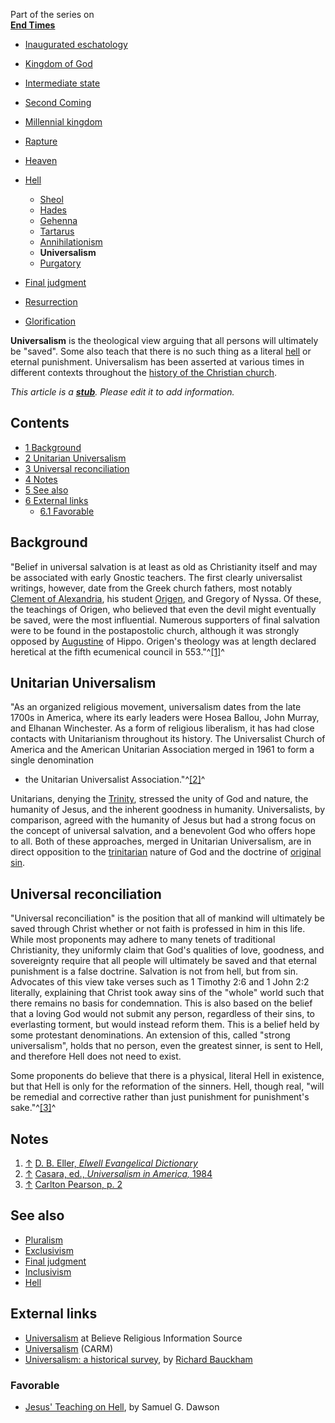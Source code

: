 Part of the series on  
**[End Times](End_times "End times")**
-   [Inaugurated eschatology](Inaugurated_eschatology "Inaugurated eschatology")
-   [Kingdom of God](Kingdom_of_God "Kingdom of God")
-   [Intermediate state](Intermediate_state "Intermediate state")
-   [Second Coming](Second_Coming "Second Coming")
-   [Millennial kingdom](Millennial_kingdom "Millennial kingdom")
-   [Rapture](Rapture "Rapture")
-   [Heaven](Heaven "Heaven")
-   [Hell](Hell "Hell")
    -   [Sheol](Sheol "Sheol")
    -   [Hades](Hades "Hades")
    -   [Gehenna](Gehenna "Gehenna")
    -   [Tartarus](Tartarus "Tartarus")
    -   [Annihilationism](Annihilationism "Annihilationism")
    -   **Universalism**
    -   [Purgatory](Purgatory "Purgatory")

-   [Final judgment](Final_judgment "Final judgment")
-   [Resurrection](Resurrection "Resurrection")
-   [Glorification](Glorification "Glorification")

**Universalism** is the theological view arguing that all persons
will ultimately be "saved". Some also teach that there is no such
thing as a literal [hell](Hell "Hell") or eternal punishment.
Universalism has been asserted at various times in different
contexts throughout the
[history of the Christian church](Church_history "Church history").

*This article is a **[stub](http://www.theopedia.com/Category:Theopedia_stubs "Category:Theopedia stubs")**. Please edit it to add information.*
## Contents

-   [1 Background](#Background)
-   [2 Unitarian Universalism](#Unitarian_Universalism)
-   [3 Universal reconciliation](#Universal_reconciliation)
-   [4 Notes](#Notes)
-   [5 See also](#See_also)
-   [6 External links](#External_links)
    -   [6.1 Favorable](#Favorable)


## Background

"Belief in universal salvation is at least as old as Christianity
itself and may be associated with early Gnostic teachers. The first
clearly universalist writings, however, date from the Greek church
fathers, most notably
[Clement of Alexandria](Clement_of_Alexandria "Clement of Alexandria"),
his student [Origen](Origen "Origen"), and Gregory of Nyssa. Of
these, the teachings of Origen, who believed that even the devil
might eventually be saved, were the most influential. Numerous
supporters of final salvation were to be found in the postapostolic
church, although it was strongly opposed by
[Augustine](Augustine "Augustine") of Hippo. Origen's theology was
at length declared heretical at the fifth ecumenical council in
553."^[[1]](#note-0)^

## Unitarian Universalism

"As an organized religious movement, universalism dates from the
late 1700s in America, where its early leaders were Hosea Ballou,
John Murray, and Elhanan Winchester. As a form of religious
liberalism, it has had close contacts with Unitarianism throughout
its history. The Universalist Church of America and the American
Unitarian Association merged in 1961 to form a single denomination
- the Unitarian Universalist Association."^[[2]](#note-1)^

Unitarians, denying the [Trinity](Trinity "Trinity"), stressed the
unity of God and nature, the humanity of Jesus, and the inherent
goodness in humanity. Universalists, by comparison, agreed with the
humanity of Jesus but had a strong focus on the concept of
universal salvation, and a benevolent God who offers hope to all.
Both of these approaches, merged in Unitarian Universalism, are in
direct opposition to the [trinitarian](Trinity "Trinity") nature of
God and the doctrine of
[original sin](Original_Sin "Original Sin").

## Universal reconciliation

"Universal reconciliation" is the position that all of mankind will
ultimately be saved through Christ whether or not faith is
professed in him in this life. While most proponents may adhere to
many tenets of traditional Christianity, they uniformly claim that
God's qualities of love, goodness, and sovereignty require that all
people will ultimately be saved and that eternal punishment is a
false doctrine. Salvation is not from hell, but from sin. Advocates
of this view take verses such as 1 Timothy 2:6 and 1 John 2:2
literally, explaining that Christ took away sins of the "whole"
world such that there remains no basis for condemnation. This is
also based on the belief that a loving God would not submit any
person, regardless of their sins, to everlasting torment, but would
instead reform them. This is a belief held by some protestant
denominations. An extension of this, called "strong universalism",
holds that no person, even the greatest sinner, is sent to Hell,
and therefore Hell does not need to exist.

Some proponents do believe that there is a physical, literal Hell
in existence, but that Hell is only for the reformation of the
sinners. Hell, though real, "will be remedial and corrective rather
than just punishment for punishment's sake."^[[3]](#note-2)^

## Notes

1.  [↑](#ref-0)
    [D. B. Eller, *Elwell Evangelical Dictionary*](http://mb-soft.com/believe/txc/universa.htm)
2.  [↑](#ref-1)
    [Casara, ed., *Universalism in America,* 1984](http://mb-soft.com/believe/txc/universa.htmE.)
3.  [↑](#ref-2)
    [Carlton Pearson, p. 2](http://www.higherd.org/PDFs/Inclusion_trifold.pdf)

## See also

-   [Pluralism](Pluralism "Pluralism")
-   [Exclusivism](Exclusivism "Exclusivism")
-   [Final judgment](Final_judgment "Final judgment")
-   [Inclusivism](Inclusivism "Inclusivism")
-   [Hell](Hell "Hell")

## External links

-   [Universalism](http://mb-soft.com/believe/txc/universa.htm) at
    Believe Religious Information Source
-   [Universalism](http://www.carm.org/universalism.htm) (CARM)
-   [Universalism: a historical survey](http://www.theologicalstudies.org.uk/article_universalism_bauckham.html),
    by [Richard Bauckham](Richard_Bauckham "Richard Bauckham")

### Favorable

-   [Jesus' Teaching on Hell](http://www.tentmaker.org/articles/jesusteachingonhell.html),
    by Samuel G. Dawson



